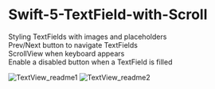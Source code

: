 # Swift-5-TextField-with-Scroll

Styling TextFields with images and placeholders  
Prev/Next button to navigate TextFields  
ScrollView when keyboard appears  
Enable a disabled button when a TextField is filled

![TextView_readme1](https://user-images.githubusercontent.com/17011151/63308987-72b31780-c2cb-11e9-8733-aa7449275193.png)
![TextView_readme2](https://user-images.githubusercontent.com/17011151/63308992-75157180-c2cb-11e9-874b-efa315548081.png)

